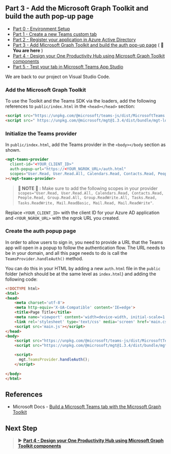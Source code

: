 ## Part 3 - Add the Microsoft Graph Toolkit and build the auth pop-up page

- [Part 0 - Environment Setup](00-Setup.md) 
- [Part 1 - Create a new Teams custom tab](01-Create_Teams_tab.md) 
- [Part 2 - Register your application in Azure Active Directory](02-Register_your_app_in_Azure_AD.md) 
- [Part 3 - Add Microsoft Graph Toolkit and build the auth pop-up page](03-Initialize_MGT_and_auth_page.md) ( **📍 You are here** )
- [Part 4 - Design your One Productivity Hub using Microsoft Graph Toolkit components](04-Design_your_tab_using_MGT_components.md)
- [Part 5 - Test your tab in Microsoft Teams App Studio](05-Test_your_tab.md)

We are back to our project on Visual Studio Code.

### Add the Microsoft Graph Toolkit

To use the Toolkit and the Teams SDK via the loaders, add the following references to `public/index.html` in the `<head></head>` section:

```HTML
<script src="https://unpkg.com/@microsoft/teams-js/dist/MicrosoftTeams.min.js" crossorigin="anonymous"></script>
<script src=" https://unpkg.com/@microsoft/mgt@1.3.4/dist/bundle/mgt-loader.js"></script>
```

### Initialize the Teams provider

In `public/index.html`, add the Teams provider in the `<body></body` section as shown.

```HTML
<mgt-teams-provider
  client-id="<YOUR_CLIENT_ID>"
  auth-popup-url="https://<YOUR_NGROK_URL>/auth.html"
  scopes="User.Read, User.Read.All, Calendars.Read, Contacts.Read, People.Read, Group.Read.All, Group.ReadWrite.All, Tasks.Read, Tasks.ReadWrite, Mail.ReadBasic, Mail.Read, Mail.ReadWrite"
></mgt-teams-provider>
```
> **📌 NOTE 📌 :** Make sure to add the following scopes in your provider `scopes="User.Read, User.Read.All, Calendars.Read, Contacts.Read, People.Read, Group.Read.All, Group.ReadWrite.All, Tasks.Read, Tasks.ReadWrite, Mail.ReadBasic, Mail.Read, Mail.ReadWrite"`.

Replace `<YOUR_CLIENT_ID>` with the client ID for your Azure AD application and `<YOUR_NGROK_URL>` with the ngrok URL you created.


### Create the auth popup page

In order to allow users to sign in, you need to provide a URL that the Teams app will open in a popup to follow the authentication flow. The URL needs to be in your domain, and all this page needs to do is call the `TeamsProvider.handleAuth()` method.

You can do this in your HTML by adding a new `auth.html` file in the `public` folder (which should be at the same level as `index.html`) and adding the following code:

```HTML
<!DOCTYPE html>
<html>
<head>
    <meta charset='utf-8'>
    <meta http-equiv='X-UA-Compatible' content='IE=edge'>
    <title>Page Title</title>
    <meta name='viewport' content='width=device-width, initial-scale=1'>
    <link rel='stylesheet' type='text/css' media='screen' href='main.css'>
    <script src='main.js'></script>
</head>
<body>
    <script src="https://unpkg.com/@microsoft/teams-js/dist/MicrosoftTeams.min.js" crossorigin="anonymous"></script>
    <script src="https://unpkg.com/@microsoft/mgt@1.3.4/dist/bundle/mgt-loader.js"></script>

    <script>
      mgt.TeamsProvider.handleAuth();
    </script>
        
</body>
</html>
```

## References
- Microsoft Docs - [Build a Microsoft Teams tab with the Microsoft Graph Toolkit](https://cda.ms/1Jh)

## Next Step
> ▶️ **[Part 4 - Design your One Productivity Hub using Microsoft Graph Toolkit components](04-Design_your_tab_using_MGT_components.md)**
